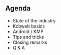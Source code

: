 ## Agenda

* State of the industry
* Kobweb basics
* Android / KMP
* Tips and tricks
* Closing remarks
* Q & A
